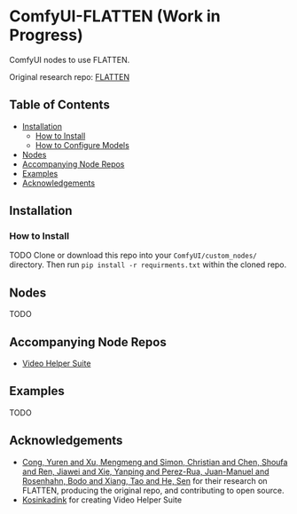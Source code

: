 # ComfyUI-FLATTEN (Work in Progress)
ComfyUI nodes to use FLATTEN.

Original research repo: [FLATTEN](https://github.com/yrcong/flatten)

## Table of Contents
- [Installation](#installation)
  - [How to Install](#how-to-install)
  - [How to Configure Models](#how-to-configure-models)
- [Nodes](#nodes)
- [Accompanying Node Repos](#accompanying-node-repos)
- [Examples](#examples)
- [Acknowledgements](#acknowledgements)

## Installation

### How to Install
TODO
Clone or download this repo into your `ComfyUI/custom_nodes/` directory.
Then run `pip install -r requirments.txt` within the cloned repo.

## Nodes
TODO

## Accompanying Node Repos
* [Video Helper Suite](https://github.com/Kosinkadink/ComfyUI-VideoHelperSuite)

## Examples
TODO

## Acknowledgements
* [Cong, Yuren and Xu, Mengmeng and Simon, Christian and Chen, Shoufa and Ren, Jiawei and Xie, Yanping and Perez-Rua, Juan-Manuel and Rosenhahn, Bodo and Xiang, Tao and He, Sen](https://github.com/yrcong/flatten) for their research on FLATTEN, producing the original repo, and contributing to open source.
* [Kosinkadink](https://github.com/Kosinkadink) for creating Video Helper Suite
